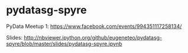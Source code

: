 # pydatasg-spyre

PyData Meetup 1: <https://www.facebook.com/events/994351117258134/>

Slides: <http://nbviewer.ipython.org/github/eugeneteo/pydatasg-spyre/blob/master/slides/pydatasg-spyre.ipynb>
